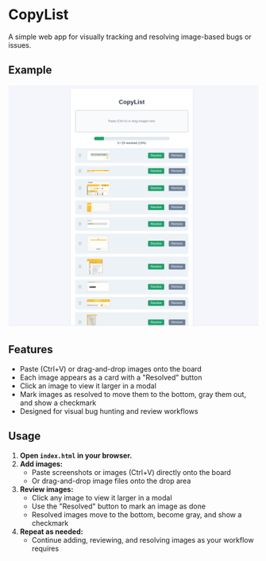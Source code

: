 # CopyList

A simple web app for visually tracking and resolving image-based bugs or issues.

## Example

![Example board](/resources/example.png)

## Features

- Paste (Ctrl+V) or drag-and-drop images onto the board
- Each image appears as a card with a "Resolved" button
- Click an image to view it larger in a modal
- Mark images as resolved to move them to the bottom, gray them out, and show a checkmark
- Designed for visual bug hunting and review workflows

## Usage

1. **Open `index.html` in your browser.**
2. **Add images:**
   - Paste screenshots or images (Ctrl+V) directly onto the board
   - Or drag-and-drop image files onto the drop area
3. **Review images:**
   - Click any image to view it larger in a modal
   - Use the "Resolved" button to mark an image as done
   - Resolved images move to the bottom, become gray, and show a checkmark
4. **Repeat as needed:**
   - Continue adding, reviewing, and resolving images as your workflow requires
